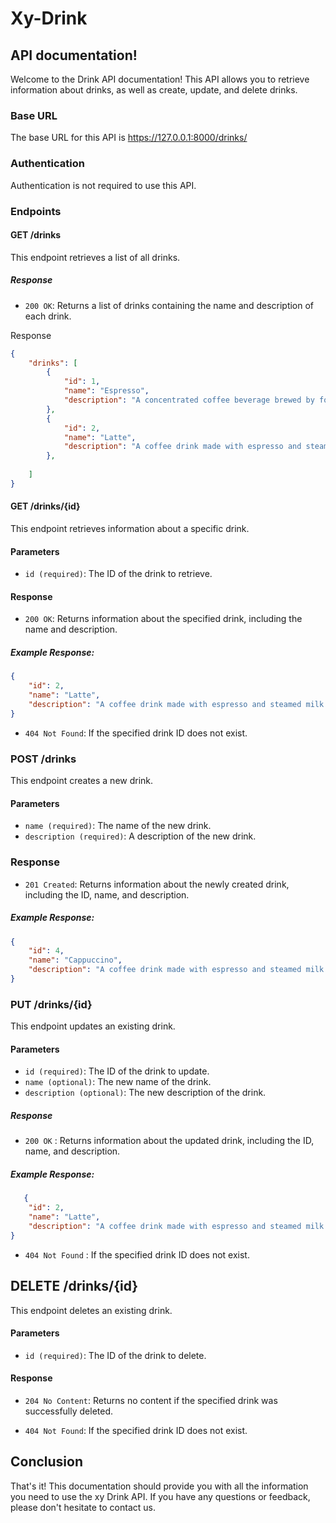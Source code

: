 #  Xy-Drink
## API documentation!

Welcome to the Drink API documentation! This API allows you to retrieve information about drinks, as well as create, update, and delete drinks.

### Base URL
The base URL for this API is https://127.0.0.1:8000/drinks/

### Authentication
Authentication is not required to use this API.
### Endpoints
#### GET /drinks
This endpoint retrieves a list of all drinks.

##### Response
- `200 OK`: Returns a list of drinks containing the name and description of each drink. 

Response
```json
{
    "drinks": [
        {
            "id": 1,
            "name": "Espresso",
            "description": "A concentrated coffee beverage brewed by forcing hot water under high pressure through finely ground coffee."
        },
        {
            "id": 2,
            "name": "Latte",
            "description": "A coffee drink made with espresso and steamed milk."
        },
    
    ]
}
```

#### GET /drinks/{id}
This endpoint retrieves information about a specific drink.

#### Parameters
- `id (required)`: The ID of the drink to retrieve.

#### Response
- `200 OK`: Returns information about the specified drink, including the name and description.

##### Example Response:

```json
{
    "id": 2,
    "name": "Latte",
    "description": "A coffee drink made with espresso and steamed milk."
}
```
- `404 Not Found`: If the specified drink ID does not exist.

### POST /drinks
This endpoint creates a new drink.

#### Parameters
- `name (required)`: The name of the new drink.
- `description (required)`: A description of the new drink.

### Response
- `201 Created`: Returns information about the newly created drink, including the ID, name, and description.

#####  Example Response:
```json
{
    "id": 4,
    "name": "Cappuccino",
    "description": "A coffee drink made with espresso and steamed milk foam."
}
```

### PUT /drinks/{id}
This endpoint updates an existing drink.

#### Parameters
- `id (required)`: The ID of the drink to update.
- `name (optional)`: The new name of the drink.
-  `description (optional)`: The new description of the drink.

##### Response
- `200 OK` : Returns information about the updated drink, including the ID, name, and description.

##### Example Response:

```json
   {
    "id": 2,
    "name": "Latte",
    "description": "A coffee drink made with espresso and steamed milk foam."
}
```
- `404 Not Found` : If the specified drink ID does not exist.

## DELETE /drinks/{id}
This endpoint deletes an existing drink.

#### Parameters
- `id (required)`: The ID of the drink to delete.

#### Response
- `204 No Content`: Returns no content if the specified drink was successfully deleted.

- `404 Not Found`: If the specified drink ID does not exist.

## Conclusion
That's it! This documentation should provide you with all the information you need to use the xy Drink API. If you have any questions or feedback, please don't hesitate to contact us.
